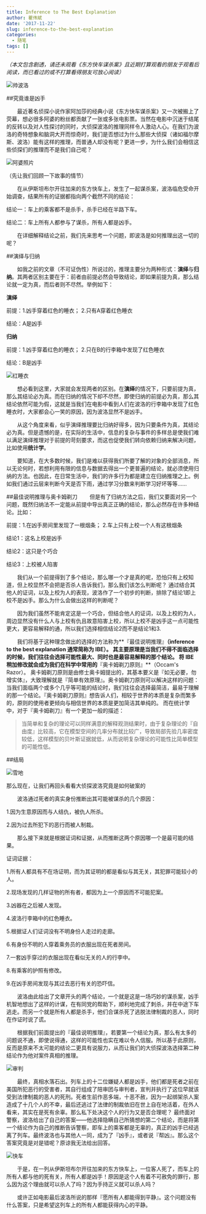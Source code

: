 ```yaml
---
title: Inference to The Best Explanation
author: 瞿伟斌
date: '2017-11-22'
slug: inference-to-the-best-explanation
categories:
  - 随笔
tags: []
---
```



*（本文包含剧透，请还未观看《东方快车谋杀案》且近期打算观看的朋友于观看后阅读，而已看过的或不打算看得朋友可放心阅读）*

![帅波洛](https://image-home-qwb.oss-cn-shanghai.aliyuncs.com/image/%E6%B3%A2%E6%B4%9Band%E5%BF%AB%E8%BD%A6.jpg)

##究竟谁是凶手

&emsp;&emsp;最近著名侦探小说作家阿加莎的经典小说《东方快车谋杀案》又一次被搬上了荧幕，想必很多阿婆的粉丝都贡献了一张或多张电影票。当然在电影中沉迷于结尾的反转以及对人性探讨的同时，大侦探波洛的推理同样令人激动人心。在我们为波洛的奇特想象和脑洞大开而惊奇时，我们是否想过为什么那些大侦探（诸如福尔摩斯、波洛）能有这样的推理，而普通人却没有呢？更进一步，为什么我们会相信这些侦探们的推理而不是我们自己呢？

![阿婆照片](https://image-home-qwb.oss-cn-shanghai.aliyuncs.com/image/%E9%98%BF%E5%8A%A0%E8%8E%8E2.jpg)

（先让我们回顾一下故事的情节）

&emsp;&emsp;在从伊斯坦布尔开往加来的东方快车上，发生了一起谋杀案，波洛临危受命开始调查，结果所有的证据都指向两个截然不同的结论：

结论一：车上的乘客都不是杀手，杀手已经在半路下车。

结论二：车上所有人都参与了谋杀，所有人都是凶手。

&emsp;&emsp;在详细解释结论之前，我们先来思考一个问题，即波洛是如何推理出这一切的呢？

##演绎与归纳

&emsp;&emsp;如我之前的文章（不可证伪性）所说过的，推理主要分为两种形式：**演绎**与**归纳**。其两者区别主要在于：前者由前提必然会导致结论，即如果前提为真，那么结论就一定为真，而后者则不尽然。举例如下：

**演绎**

前提：1.凶手穿着红色的睡衣；
2.只有A穿着红色睡衣

结论：A是凶手

**归纳**

前提：1.凶手穿着红色的睡衣；
2.只在B的行李箱中发现了红色睡衣

结论：B是凶手

![红睡衣](https://image-home-qwb.oss-cn-shanghai.aliyuncs.com/image/%E7%BA%A2%E7%9D%A1%E8%A1%A32.png)

&emsp;&emsp;想必看到这里，大家就会发现两者的区别。在**演绎**的情况下，只要前提为真，那么其结论必为真。而在归纳的情况下却不尽然，即使归纳的前提必为真，那么其结论依然可能为假，这就是当我们在电影中看到人们在波洛的行李箱中发现了红色睡衣时，大家都会心一笑的原因，因为波洛显然不是凶手。

&emsp;&emsp;从这个角度来看，似乎演绎推理要比归纳好得多，因为只要条件为真，其结论必为真。但是遗憾的是，在实际的生活中，信息的复杂与事件的多样总是使我们难以满足演绎推理对于前提的苛刻要求，而这也促使我们转向依赖归纳来解决问题，比如使用**统计学**。

&emsp;&emsp;要知道，在大多数时候，我们是难以获得我们所要了解的对象的全部消息，所以无论何时，若想利用有限的信息与数据去得出一个更普遍的结论，就必须使用归纳的方法。也因此，在日常生活中，我们的许多行为都是建立在归纳推理之上。例如我们通过云层来判断今天是否下雨，通过学习分数来判断学习好坏等等……


##最佳说明推理与奥卡姆剃刀
&emsp;&emsp;但是有了归纳方法之后，我们又要面对另一个问题，既然归纳法不一定能从前提中导出真正正确的结论，那么必然存在许多种结论。比如：

前提：1.在凶手房间里发现了一根烟条；
2.车上只有上校一个人有这根烟条

结论1：这名上校是凶手

结论2：这只是个巧合

结论3：上校被人陷害

&emsp;&emsp;我们从一个前提得到了多个结论，那么哪一个才是真的呢，恐怕只有上校知道，但上校显然不会把是否杀人告诉我们，那么我们该怎么判断呢？
通过结合其他人的证词，以及上校为人的表现，波洛作了一个初步的判断，排除了结论1即上校不是凶手。那么为什么会做出这样的判断呢？

&emsp;&emsp;因为我们虽然不能肯定这是一个巧合，但结合他人的证词，以及上校的为人，周边显然没有什么人与上校有仇且故意陷害上校，所以上校不是凶手这一点可能性更大，更容易解释的通，所以我们选择相信结论2而不是结论1和3.

&emsp;&emsp;我们将基于这种理念做出的选择的方法称为**『最佳说明推理』**（inference to the best explanation 通常简称为 IBE）。
其主要原理是当我们不得不面临选择的时候，我们往往会选择可能性最大、同时也是最容易解释的那个结论。
将 IBE 稍加修改就会成为我们在科学中常用的**『奥卡姆剃刀原则』**（Occam's Razor）。
奥卡姆剃刀原则是由修士奥卡姆提出的，其基本要义是『如无必要，勿增实体』，大致理解就是『简单有效原理』。奥卡姆剃刀原则可以解决这样的问题：当我们面临两个或多个几乎等可能的结论时，我们往往会选择最简洁，最易于理解的那一个结论。『奥卡姆剃刀原则』想告诉人们，相较于世界的本质是复杂而繁多的，原则的使用者更倾向与相信世界的本质是更加简洁其单纯的。
而在统计学中，对于『奥卡姆剃刀』有一个更加一般的描述：

>当简单和复杂的理论可以同样满意的解释观测结果时，由于复杂理论的『自由度』比较高，它在模型空间的几率分布就比较广，导致局部先验几率密度较低，这样模型的贝叶斯证据就低，从而说明复杂理论的可能性比简单模型的可能性低。

##结局

![雪地](https://image-home-qwb.oss-cn-shanghai.aliyuncs.com/image/%E9%9B%AA%E5%9C%B0.png)

那么现在，让我们再回头看看大侦探波洛究竟是如何破案的

&emsp;&emsp;波洛通过死者的真实身份推断出其可能被谋杀的几个原因：

1.因为生意原因而与人结仇，被仇人所杀。

2.因为过去所犯下的恶行而被人制裁。

&emsp;&emsp;那么接下来就是根据证词和证据，从而推断这两个原因哪一个是最可能的结果。

证词证据：

1.所有人都具有不在场证明，而为其证明的都是看似与其无关，其犯罪可能较小的人。

2.现场发现的几样证物的所有者，都因为上一个原因而不可能犯案。

3.凶器在之后被人发现。

4.波洛行李箱中的红色睡衣。

5.根据证人们证词没有不明身份人走过的走廊。

6.有身份不明的人穿着乘务员的衣服出现在死者房间。

7.一套凶手穿过的衣服出现在看似无关的人的行李中。

8.有乘客的护照有修改。

9.在凶手房间发现与其过去恶行有关的恐吓信。

&emsp;&emsp;波洛由此给出了文章开头的两个结论，一个就是这是一场巧妙的谋杀案，凶手机智地想出了这样的计谋，在有同党的帮助下，顺利地完成了刺杀，并在中途下车逃走。而另一个就是所有人都是杀手，他们合谋杀死了逃脱法律制裁的恶人，同时在作证时说了谎。

&emsp;&emsp;根据我们前面提出的『最佳说明推理』，若要第一个结论为真，那么有太多的问题说不通，即使说得通，这样的可能性也实在难以令人信服。所以基于此原则，反而是原来不太可能的结论二更具有说服力，从而让我们的大侦探波洛选择第二种结论作为他对案件真相的推理。

![审判](https://image-home-qwb.oss-cn-shanghai.aliyuncs.com/image/%E5%AE%A1%E5%88%A4.png)

&emsp;&emsp;最终，真相水落石出。列车上的十二位嫌疑人都是凶手，他们都是死者之前在美国所犯恶行的受害者，其自行组成了陪审团与审判者，宣判并执行了这位早就该受到法律制裁的恶人的死刑。死者生前作恶多端，十恶不赦，因为一起绑架杀人案造成了十几个人的不幸，最后还逃过了法律的制裁依旧在世上自在地活着，在外人看来，其实在是死有余辜。那么私下处决这个人的行为又是否合理呢？
最终面对警察，波洛给出了自己的答案——他选择隐瞒自己所猜想的第二个结论，而是将第一个结论作为自己的推断告诉警察，即车上的乘客都是无辜的，真正的凶手已经逃离了列车。最终波洛也与其他人一同，成为了『凶手』，或者说『帮凶』。那么这个答案究竟是对是错呢？原谅我无法给出回答。

![快车](https://image-home-qwb.oss-cn-shanghai.aliyuncs.com/image/%E5%BF%AB%E8%BD%A6.png)

&emsp;&emsp;于是，在一列从伊斯坦布尔开往加来的东方快车上，一位客人死了，而车上的所有人都与他的死有关，所有人都是凶手！原因是这个人有着不可赦免的罪行，那么因为这个理由就可以杀人了吗？因为手持正义就可以杀人吗？

&emsp;&emsp;或许正如电影最后波洛所说的那样『愿所有人都能得到平静』。这个问题没有什么答案，只是希望这列车上的所有人都能获得内心的平静。